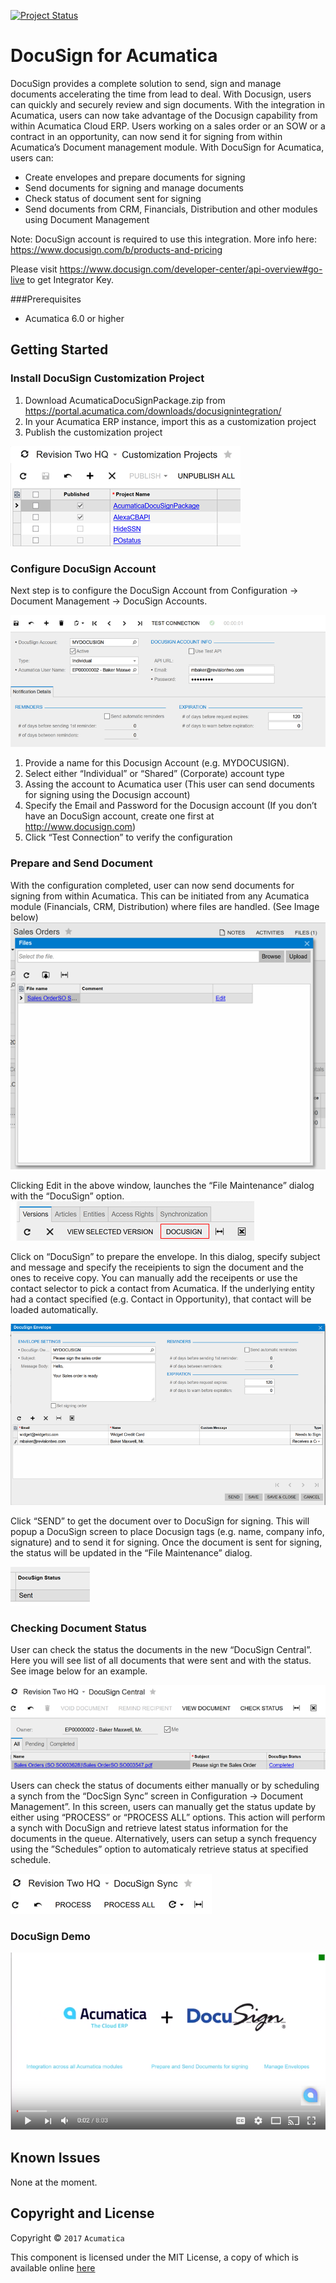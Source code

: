 [![Project Status](http://opensource.box.com/badges/active.svg)](http://opensource.box.com/badges)

DocuSign for Acumatica
==================================
DocuSign provides a complete solution to send, sign and manage documents accelerating the time from lead to deal. With Docusign, users can quickly and securely review and sign documents.
With the integration in Acumatica, users can now take advantage of the Docusign capability from within Acumatica Cloud ERP. Users working on a sales order or an SOW or a contract in an opportunity, can now send it for signing from within Acumatica’s Document management module.
With DocuSign for Acumatica, users can:
- Create envelopes and prepare documents for signing
- Send documents for signing and manage documents
- Check status of document sent for signing
- Send documents from CRM, Financials, Distribution and other modules using Document Management

Note: DocuSign account is required to use this integration.
More info here: https://www.docusign.com/b/products-and-pricing

Please visit https://www.docusign.com/developer-center/api-overview#go-live to get Integrator Key.

###Prerequisites
* Acumatica 6.0 or higher

Getting Started
-----------

### Install DocuSign Customization Project
1. Download AcumaticaDocuSignPackage.zip from https://portal.acumatica.com/downloads/docusignintegration/
2. In your Acumatica ERP instance, import this as a customization project
3. Publish the customization project

![Screenshot](/_ReadMeImages/Image1.png)

### Configure DocuSign Account
Next step is to configure the DocuSign Account from Configuration -> Document Management -> DocuSign Accounts.

![Screenshot](/_ReadMeImages/Image2.png)

1. Provide a name for this Docusign Account (e.g. MYDOCUSIGN).
2. Select either “Individual” or “Shared” (Corporate) account type
3. Assing the account to Acumatica user (This user can send documents for signing using the Docusign account)
4. Specify the Email and Password for the Docusign account (If you don’t have an DocuSign account, create one first at http://www.docusign.com)
5. Click “Test Connection” to verify the configuration

###	Prepare and Send Document
With the configuration completed, user can now send documents for signing from within Acumatica. This can be initiated from any Acumatica module (Financials, CRM, Distribution) where files are handled. (See Image below)
![Screenshot](/_ReadMeImages/Image3.png)

Clicking Edit in the above window, launches the “File Maintenance” dialog with the “DocuSign” option.
![Screenshot](/_ReadMeImages/Image4.png)

Click on “DocuSign” to prepare the envelope. In this dialog, specify subject and message and specify the receipients to sign the document and the ones to receive copy. You can manually add the receipents or use the contact selector to pick a contact from Acumatica. 
If the underlying entity had a contact specified (e.g. Contact in Opportunity), that contact will be loaded automatically.

![Screenshot](/_ReadMeImages/Image5.png)

Click “SEND” to get the document over to DocuSign for signing. This will popup a DocuSign screen to place Docusign tags (e.g. name, company info, signature) and to send it for signing.
Once the document is sent for signing, the status will be updated in the “File Maintenance” dialog. 

![Screenshot](/_ReadMeImages/Image6.png)

### Checking Document Status
User can check the status the documents in the new “DocuSign Central”. Here you will see list of all documents that were sent and with the status. See image below for an example.

![Screenshot](/_ReadMeImages/Image7.png)

Users can check the status of documents either manually or by scheduling a synch from the “DocSign Sync” screen in Configuration -> Document Management”. In this screen, users can manually get the status update by either using “PROCESS” or “PROCESS ALL” options. This action will perform a synch with DocuSign and retrieve latest status information for the documents in the queue.
Alternatively, users can setup a synch frequency using the  ”Schedules” option to automaticaly retrieve status at specified schedule.

![Screenshot](/_ReadMeImages/Image8.png)

### DocuSign Demo
[![Screenshot](/_ReadMeImages/Image9.png)](https://www.youtube.com/watch?v=Mv-b8_iwLiE&feature=youtu.be)

Known Issues
------------
None at the moment.

## Copyright and License

Copyright © `2017` `Acumatica`

This component is licensed under the MIT License, a copy of which is available online [here](LICENSE.md)

